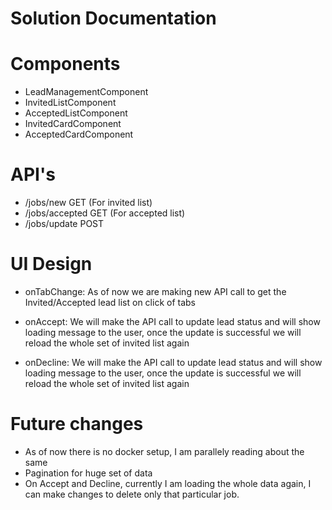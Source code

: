Solution Documentation
===========================

Components
===========================
* LeadManagementComponent
* InvitedListComponent
* AcceptedListComponent
* InvitedCardComponent
* AcceptedCardComponent

API's
===========================
* /jobs/new GET  (For invited list)
* /jobs/accepted GET  (For accepted list)
* /jobs/update POST

UI Design
===========================
* onTabChange: As of now we are making new API call to get the Invited/Accepted lead list on click of tabs

* onAccept: We will make the API call to update lead status and will show loading message to the user, once the update is successful we will reload the whole set of invited list again

* onDecline: We will make the API call to update lead status and will show loading message to the user, once the update is successful we will reload the whole set of invited list again


Future changes
===========================
* As of now there is no docker setup, I am parallely reading about the same
* Pagination for huge set of data
* On Accept and Decline, currently I am loading the whole data again, I can make changes to delete only that particular job.
